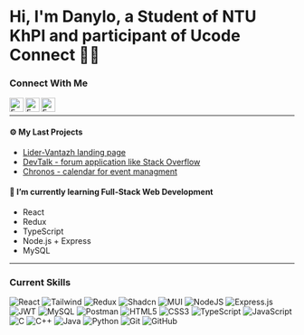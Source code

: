 # Hi, I'm Danylo, a Student of NTU KhPI and participant of Ucode Connect 👨‍💻 


### Connect With Me

<a href="https://t.me/FreQl"><img align="left" src="https://github.com/FreQll/FreQll/assets/62791316/1eb7b38e-d925-486a-8c66-05d36b95ade4" alt="FreQl | Telegram" width="25px"/></a>
<a href="https://www.linkedin.com/in/freql/"><img align="left" src="https://raw.githubusercontent.com/yushi1007/yushi1007/main/images/linkedin.svg" alt="FreQl | LinkedIn" width="25px"/></a>
<a href="https://www.instagram.com/freql_/"><img align="left" src="https://raw.githubusercontent.com/yushi1007/yushi1007/main/images/instagram.svg" alt="FreQl | Instagram" width="25px"/></a>
</br>

----

#### ⚙️ My Last Projects
  - [Lider-Vantazh landing page](https://lider-vantazh.com.ua/)
  - [DevTalk - forum application like Stack Overflow](https://github.com/FreQll/Usof-DevTalk)
  - [Chronos - calendar for event managment](https://github.com/FreQll/Timeflow-Chronos-Fullstack)

#### 🌱 I’m currently learning Full-Stack Web Development
  - React
  - Redux
  - TypeScript
  - Node.js + Express
  - MySQL
  
----
 ### Current Skills
  ![React](https://img.shields.io/badge/react-%2320232a.svg?style=for-the-badge&logo=react&logoColor=%2361DAFB)
  ![Tailwind](https://img.shields.io/badge/Tailwind_CSS-38B2AC?style=for-the-badge&logo=tailwind-css&logoColor=white)
  ![Redux](https://img.shields.io/badge/redux-%23593d88.svg?style=for-the-badge&logo=redux&logoColor=white)
  ![Shadcn](https://img.shields.io/badge/shadcn%2Fui-000000?style=for-the-badge&logo=shadcnui&logoColor=white)
  ![MUI](https://img.shields.io/badge/MUI-%230081CB.svg?style=for-the-badge&logo=mui&logoColor=white)
  ![NodeJS](https://img.shields.io/badge/node.js-6DA55F?style=for-the-badge&logo=node.js&logoColor=white)
  ![Express.js](https://img.shields.io/badge/express.js-%23404d59.svg?style=for-the-badge&logo=express&logoColor=%2361DAFB)
  ![JWT](https://img.shields.io/badge/JWT-black?style=for-the-badge&logo=JSON%20web%20tokens)
  ![MySQL](https://img.shields.io/badge/mysql-%2300f.svg?style=for-the-badge&logo=mysql&logoColor=white)
  ![Postman](https://img.shields.io/badge/Postman-FF6C37?style=for-the-badge&logo=postman&logoColor=white)
  ![HTML5](https://img.shields.io/badge/html5-%23E34F26.svg?style=for-the-badge&logo=html5&logoColor=white)
  ![CSS3](https://img.shields.io/badge/css3-%231572B6.svg?style=for-the-badge&logo=css3&logoColor=white)
  ![TypeScript](https://img.shields.io/badge/TypeScript-007ACC?style=for-the-badge&logo=typescript&logoColor=white)
  ![JavaScript](https://img.shields.io/badge/javascript-%23323330.svg?style=for-the-badge&logo=javascript&logoColor=%23F7DF1E)
  ![C](https://img.shields.io/badge/c-%2300599C.svg?style=for-the-badge&logo=c&logoColor=white)
  ![C++](https://img.shields.io/badge/c++-%2300599C.svg?style=for-the-badge&logo=c%2B%2B&logoColor=white)
  ![Java](https://img.shields.io/badge/java-%23ED8B00.svg?style=for-the-badge&logo=openjdk&logoColor=white)
  ![Python](https://img.shields.io/badge/python-3670A0?style=for-the-badge&logo=python&logoColor=ffdd54)
  ![Git](https://img.shields.io/badge/git-%23F05033.svg?style=for-the-badge&logo=git&logoColor=white)
  ![GitHub](https://img.shields.io/badge/github-%23121011.svg?style=for-the-badge&logo=github&logoColor=white)
